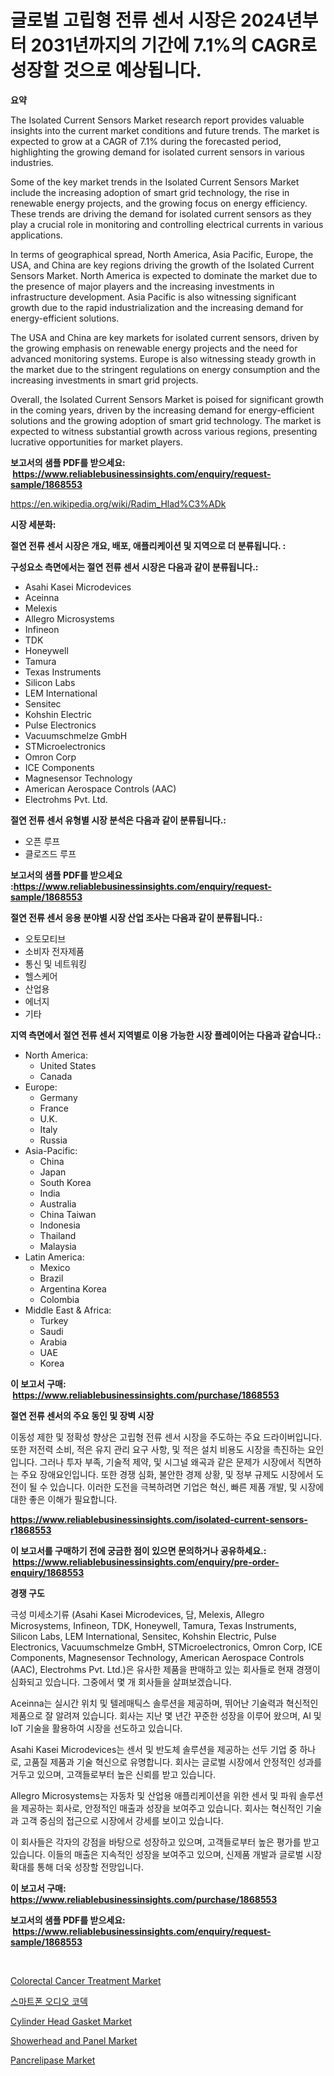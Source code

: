 <p><h1>글로벌 고립형 전류 센서 시장은 2024년부터 2031년까지의 기간에 7.1%의 CAGR로 성장할 것으로 예상됩니다.</h1></p><p><strong>요약</strong></p>
<p><p>The Isolated Current Sensors Market research report provides valuable insights into the current market conditions and future trends. The market is expected to grow at a CAGR of 7.1% during the forecasted period, highlighting the growing demand for isolated current sensors in various industries.</p><p>Some of the key market trends in the Isolated Current Sensors Market include the increasing adoption of smart grid technology, the rise in renewable energy projects, and the growing focus on energy efficiency. These trends are driving the demand for isolated current sensors as they play a crucial role in monitoring and controlling electrical currents in various applications.</p><p>In terms of geographical spread, North America, Asia Pacific, Europe, the USA, and China are key regions driving the growth of the Isolated Current Sensors Market. North America is expected to dominate the market due to the presence of major players and the increasing investments in infrastructure development. Asia Pacific is also witnessing significant growth due to the rapid industrialization and the increasing demand for energy-efficient solutions.</p><p>The USA and China are key markets for isolated current sensors, driven by the growing emphasis on renewable energy projects and the need for advanced monitoring systems. Europe is also witnessing steady growth in the market due to the stringent regulations on energy consumption and the increasing investments in smart grid projects.</p><p>Overall, the Isolated Current Sensors Market is poised for significant growth in the coming years, driven by the increasing demand for energy-efficient solutions and the growing adoption of smart grid technology. The market is expected to witness substantial growth across various regions, presenting lucrative opportunities for market players.</p></p>
<p><strong>보고서의 샘플 PDF를 받으세요: &nbsp;<a href="https://www.reliablebusinessinsights.com/enquiry/request-sample/1868553">https://www.reliablebusinessinsights.com/enquiry/request-sample/1868553</a></strong></p>
<p><a href="https://en.wikipedia.org/wiki/Radim_Hlad%C3%ADk">https://en.wikipedia.org/wiki/Radim_Hlad%C3%ADk</a></p>
<p><strong>시장 세분화:</strong></p>
<p><strong> 절연 전류 센서 시장은 개요, 배포, 애플리케이션 및 지역으로 더 분류됩니다. :</strong></p>
<p><strong>구성요소 측면에서는 절연 전류 센서 시장은 다음과 같이 분류됩니다.:</strong></p>
<p><ul><li>Asahi Kasei Microdevices</li><li>Aceinna</li><li>Melexis</li><li>Allegro Microsystems</li><li>Infineon</li><li>TDK</li><li>Honeywell</li><li>Tamura</li><li>Texas Instruments</li><li>Silicon Labs</li><li>LEM International</li><li>Sensitec</li><li>Kohshin Electric</li><li>Pulse Electronics</li><li>Vacuumschmelze GmbH</li><li>STMicroelectronics</li><li>Omron Corp</li><li>ICE Components</li><li>Magnesensor Technology</li><li>American Aerospace Controls (AAC)</li><li>Electrohms Pvt. Ltd.</li></ul></p>
<p><strong> 절연 전류 센서 유형별 시장 분석은 다음과 같이 분류됩니다.:</strong></p>
<p><ul><li>오픈 루프</li><li>클로즈드 루프</li></ul></p>
<p><strong>보고서의 샘플 PDF를 받으세요 :<a href="https://www.reliablebusinessinsights.com/enquiry/request-sample/1868553">https://www.reliablebusinessinsights.com/enquiry/request-sample/1868553</a></strong></p>
<p><strong> 절연 전류 센서 응용 분야별 시장 산업 조사는 다음과 같이 분류됩니다.:</strong></p>
<p><ul><li>오토모티브</li><li>소비자 전자제품</li><li>통신 및 네트워킹</li><li>헬스케어</li><li>산업용</li><li>에너지</li><li>기타</li></ul></p>
<p><strong>지역 측면에서 절연 전류 센서 지역별로 이용 가능한 시장 플레이어는 다음과 같습니다.:</strong></p>
<p><ul>
    <li>
        North America:
        <ul>
            <li>United States</li>
            <li>Canada</li>
        </ul>
    </li>
    <li>
        Europe:
        <ul>
            <li>Germany</li>
            <li>France</li>
            <li>U.K.</li>
            <li>Italy</li>
            <li>Russia</li>
        </ul>
    </li>
    <li>
        Asia-Pacific:
        <ul>
            <li>China</li>
            <li>Japan</li>
            <li>South Korea</li>
            <li>India</li>
            <li>Australia</li>
            <li>China Taiwan</li>
            <li>Indonesia</li>
            <li>Thailand</li>
            <li>Malaysia</li>
        </ul>
    </li>
    <li>
        Latin America:
        <ul>
            <li>Mexico</li>
            <li>Brazil</li>
            <li>Argentina Korea</li>
            <li>Colombia</li>
        </ul>
    </li>
    <li>
        Middle East & Africa:
        <ul>
            <li>Turkey</li>
            <li>Saudi</li>
            <li>Arabia</li>
            <li>UAE</li>
            <li>Korea</li>
        </ul>
    </li>
    </ul></p>
<p><strong>이 보고서 구매: &nbsp;<a href="https://www.reliablebusinessinsights.com/purchase/1868553">https://www.reliablebusinessinsights.com/purchase/1868553</a></strong></p>
<p><strong>절연 전류 센서의 주요 동인 및 장벽 시장</strong></p>
<p><p>이동성 제한 및 정확성 향상은 고립형 전류 센서 시장을 주도하는 주요 드라이버입니다. 또한 저전력 소비, 적은 유지 관리 요구 사항, 및 적은 설치 비용도 시장을 촉진하는 요인입니다. 그러나 투자 부족, 기술적 제약, 및 시그널 왜곡과 같은 문제가 시장에서 직면하는 주요 장애요인입니다. 또한 경쟁 심화, 불안한 경제 상황, 및 정부 규제도 시장에서 도전이 될 수 있습니다. 이러한 도전을 극복하려면 기업은 혁신, 빠른 제품 개발, 및 시장에 대한 좋은 이해가 필요합니다.</p></p>
<p><strong><a href="https://www.reliablebusinessinsights.com/isolated-current-sensors-r1868553">https://www.reliablebusinessinsights.com/isolated-current-sensors-r1868553</a></strong></p>
<p><strong>이 보고서를 구매하기 전에 궁금한 점이 있으면 문의하거나 공유하세요.: &nbsp;<a href="https://www.reliablebusinessinsights.com/enquiry/pre-order-enquiry/1868553">https://www.reliablebusinessinsights.com/enquiry/pre-order-enquiry/1868553</a></strong></p>
<p><strong>경쟁 구도</strong></p>
<p><p>극성 미세소기류 (Asahi Kasei Microdevices, 담, Melexis, Allegro Microsystems, Infineon, TDK, Honeywell, Tamura, Texas Instruments, Silicon Labs, LEM International, Sensitec, Kohshin Electric, Pulse Electronics, Vacuumschmelze GmbH, STMicroelectronics, Omron Corp, ICE Components, Magnesensor Technology, American Aerospace Controls (AAC), Electrohms Pvt. Ltd.)은 유사한 제품을 판매하고 있는 회사들로 현재 경쟁이 심화되고 있습니다. 그중에서 몇 개 회사들을 살펴보겠습니다.</p><p>Aceinna는 실시간 위치 및 텔레매틱스 솔루션을 제공하며, 뛰어난 기술력과 혁신적인 제품으로 잘 알려져 있습니다. 회사는 지난 몇 년간 꾸준한 성장을 이루어 왔으며, AI 및 IoT 기술을 활용하여 시장을 선도하고 있습니다.</p><p>Asahi Kasei Microdevices는 센서 및 반도체 솔루션을 제공하는 선두 기업 중 하나로, 고품질 제품과 기술 혁신으로 유명합니다. 회사는 글로벌 시장에서 안정적인 성과를 거두고 있으며, 고객들로부터 높은 신뢰를 받고 있습니다.</p><p>Allegro Microsystems는 자동차 및 산업용 애플리케이션을 위한 센서 및 파워 솔루션을 제공하는 회사로, 안정적인 매출과 성장을 보여주고 있습니다. 회사는 혁신적인 기술과 고객 중심의 접근으로 시장에서 강세를 보이고 있습니다.</p><p>이 회사들은 각자의 강점을 바탕으로 성장하고 있으며, 고객들로부터 높은 평가를 받고 있습니다. 이들의 매출은 지속적인 성장을 보여주고 있으며, 신제품 개발과 글로벌 시장 확대를 통해 더욱 성장할 전망입니다.</p></p>
<p><strong>이 보고서 구매: &nbsp; <a href="https://www.reliablebusinessinsights.com/purchase/1868553">https://www.reliablebusinessinsights.com/purchase/1868553</a></strong></p>
<p><strong>보고서의 샘플 PDF를 받으세요: &nbsp;<a href="https://www.reliablebusinessinsights.com/enquiry/request-sample/1868553">https://www.reliablebusinessinsights.com/enquiry/request-sample/1868553</a></strong><strong></strong></p>
<p>&nbsp;</p>
<p><p><a href="https://issuu.com/reportprime-2/docs/colorectal-cancer-treatment-market-size-2030.pptx">Colorectal Cancer Treatment Market</a></p><p><a href="https://github.com/rcabello548/Market-Research-Report-List-2/blob/main/78462711798.md">스마트폰 오디오 코덱</a></p><p><a href="https://github.com/vimar16th/Market-Research-Report-List-5/blob/main/cylinder-head-gasket-market.md">Cylinder Head Gasket Market</a></p><p><a href="https://medium.com/@bulahhamill88/showerhead-and-panel-market-size-by-type-fixed-showerhead-and-panel-handheld-showerhead-and-d916de4ab684">Showerhead and Panel Market</a></p><p><a href="https://www.linkedin.com/pulse/global-pancrelipase-industry-research-report-competitive-5v6nc">Pancrelipase Market</a></p></p>
